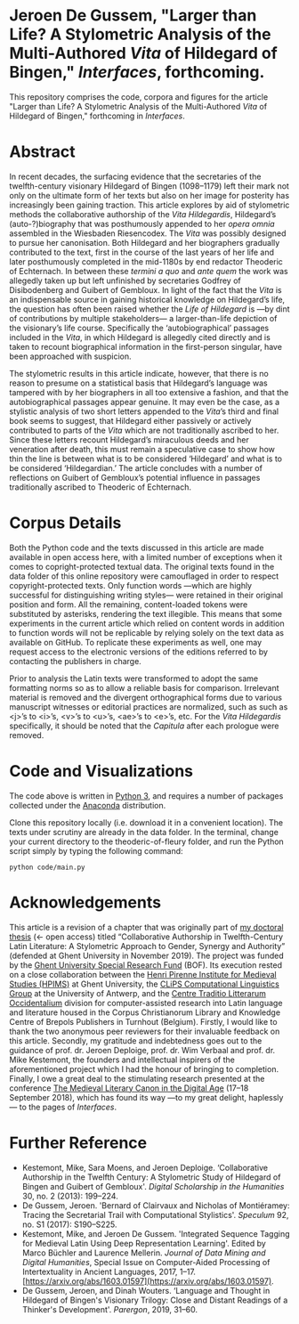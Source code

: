 # Jeroen De Gussem, "Larger than Life? A Stylometric Analysis of the Multi-Authored *Vita* of Hildegard of Bingen," *Interfaces*, forthcoming.

This repository comprises the code, corpora and figures for the article "Larger than Life? A Stylometric Analysis of the Multi-Authored *Vita* of Hildegard of Bingen," forthcoming in *Interfaces*.

# Abstract

In recent decades, the surfacing evidence that the secretaries of the twelfth-century visionary Hildegard of Bingen (1098–1179) left their mark not only on the ultimate form of her texts but also on her image for posterity has increasingly been gaining traction. This article explores by aid of stylometric methods the collaborative authorship of the *Vita Hildegardis*, Hildegard’s (auto-?)biography that was posthumously appended to her *opera omnia* assembled in the Wiesbaden Riesencodex. The *Vita* was possibly designed to pursue her canonisation. Both Hildegard and her biographers gradually contributed to the text, first in the course of the last years of her life and later posthumously completed in the mid-1180s by end redactor Theoderic of Echternach. In between these *termini a quo* and *ante quem* the work was allegedly taken up but left unfinished by secretaries Godfrey of Disibodenberg and Guibert of Gembloux. In light of the fact that the *Vita* is an indispensable source in gaining historical knowledge on Hildegard’s life, the question has often been raised whether the *Life of Hildegard* is —by dint of contributions by multiple stakeholders— a larger-than-life depiction of the visionary’s life course. Specifically the ‘autobiographical’ passages included in the *Vita*, in which Hildegard is allegedly cited directly and is taken to recount biographical information in the first-person singular, have been approached with suspicion. 

The stylometric results in this article indicate, however, that there is no reason to presume on a statistical basis that Hildegard’s language was tampered with by her biographers in all too extensive a fashion, and that the autobiographical passages appear genuine. It may even be the case, as a stylistic analysis of two short letters appended to the *Vita*’s third and final book seems to suggest, that Hildegard either passively or actively contributed to parts of the *Vita* which are not traditionally ascribed to her. Since these letters recount Hildegard’s miraculous deeds and her veneration after death, this must remain a speculative case to show how thin the line is between what is to be considered ‘Hildegard’ and what is to be considered ‘Hildegardian.’ The article concludes with a number of reflections on Guibert of Gembloux’s potential influence in passages traditionally ascribed to Theoderic of Echternach.

# Corpus Details

Both the Python code and the texts discussed in this article are made available in open access here, with a limited number of exceptions when it comes to copright-protected textual data. The original texts found in the data folder of this online repository were camouflaged in order to respect copyright-protected texts. Only function words —which are highly successful for distinguishing writing styles— were retained in their original position and form. All the remaining, content-loaded tokens were substituted by asterisks, rendering the text illegible. This means that some experiments in the current article which relied on content words in addition to function words will not be replicable by relying solely on the text data as available on GitHub. To replicate these experiments as well, one may request access to the electronic versions of the editions referred to by contacting the publishers in charge.

Prior to analysis the Latin texts were transformed to adopt the same formatting norms so as to allow a reliable basis for comparison. Irrelevant material is removed and the divergent orthographical forms due to various manuscript witnesses or editorial practices are normalized, such as such as \<j\>’s to \<i\>’s, \<v\>’s to \<u\>’s, \<ae\>’s to \<e\>’s, etc. For the *Vita Hildegardis* specifically, it should be noted that the *Capitula* after each prologue were removed.

# Code and Visualizations

The code above is written in [Python 3](https://www.python.org/downloads/release/python-360/), and requires a number of packages collected under the [Anaconda](https://www.continuum.io/downloads) distribution. 

Clone this repository locally (i.e. download it in a convenient location). The texts under scrutiny are already in the data folder. In the terminal, change your current directory to the theoderic-of-fleury folder, and run the Python script simply by typing the following command:

```python code/main.py```

# Acknowledgements

This article is a revision of a chapter that was originally part of [my doctoral thesis](https://biblio.ugent.be/publication/8634997/file/8634998) (<- open access) titled “Collaborative Authorship in Twelfth-Century Latin Literature: A Stylometric Approach to Gender, Synergy and Authority” (defended at Ghent University in November 2019). The project was funded by the [Ghent University Special Research Fund](https://www.ugent.be/en/research/funding/bof) (BOF). Its execution rested on a close collaboration between the [Henri Pirenne Institute for Medieval Studies (HPIMS)](https://www.ugent.be/pirenne/en) at Ghent University, the [CLiPS Computational Linguistics Group](https://www.uantwerpen.be/en/research-groups/clips/) at the University of Antwerp, and the [Centre Traditio Litterarum Occidentalium](https://www.corpuschristianorum.org/) division for computer-assisted research into Latin language and literature housed in the Corpus Christianorum Library and Knowledge Centre of Brepols Publishers in Turnhout (Belgium). Firstly, I would like to thank the two anonymous peer reviewers for their invaluable feedback on this article. Secondly, my gratitude and indebtedness goes out to the guidance of prof. dr. Jeroen Deploige, prof. dr. Wim Verbaal and prof. dr. Mike Kestemont, the founders and intellectual inspirers of the aforementioned project which I had the honour of bringing to completion. Finally, I owe a great deal to the stimulating research presented at the conference [The Medieval Literary Canon in the Digital Age](https://www.mcda.ugent.be/) (17–18 September 2018), which has found its way —to my great delight, haplessly— to the pages of *Interfaces*.

# Further Reference

* Kestemont, Mike, Sara Moens, and Jeroen Deploige. ‘Collaborative Authorship in the Twelfth Century: A Stylometric Study of Hildegard of Bingen and Guibert of Gembloux'. *Digital Scholarship in the Humanities* 30, no. 2 (2013): 199–224.
* De Gussem, Jeroen. 'Bernard of Clairvaux and Nicholas of Montiéramey: Tracing the Secretarial Trail with Computational Stylistics'. *Speculum* 92, no. S1 (2017): S190–S225.
* Kestemont, Mike, and Jeroen De Gussem. 'Integrated Sequence Tagging for Medieval Latin Using Deep Representation Learning'. Edited by Marco Büchler and Laurence Mellerin. *Journal of Data Mining and Digital Humanities*, Special Issue on Computer-Aided Processing of Intertextuality in Ancient Languages, 2017, 1–17. [https://arxiv.org/abs/1603.01597](https://arxiv.org/abs/1603.01597).
* De Gussem, Jeroen, and Dinah Wouters. ‘Language and Thought in Hildegard of Bingen's Visionary Trilogy: Close and Distant Readings of a Thinker's Development'. *Parergon*, 2019, 31–60.